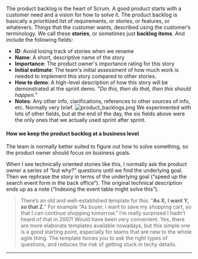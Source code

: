 The product backlog is the heart of Scrum. A good product starts with a customer need and a vision for how to solve it. The product backlog is basically a prioritized list of requirements, or stories, or features, or whatevers. Things that the customer wants, described using the customer’s terminology.
We call these **stories**, or sometimes just **backlog items**. And include the following fields:
- **ID**: Avoid losing track of stories when we rename
- **Name**: A short, descriptive name of the story
- **Importance**: The product owner's importance rating for this story
- **Initial estimate**: The team's initial assessment of how much work is needed to implement this story compared to other stories.
- **How to demo**: A high-level description of how this story will be demonstrated at the sprint demo. "*Do this, then do that, then this should happen.*"
- **Notes**:  Any other info, clarifications, references to other sources of info, etc. Normally very brief.
![product_backlogs.png](product_backlogs.png)
We experimented with lots of other fields, but at the end of the day, the six fields above were the only ones that we actually used sprint after sprint.
#### How we keep the product backlog at a business level
The team is normally better suited to figure out how to solve something, so the product owner should focus on business goals.

When I see technically oriented stories like this, I normally ask the product owner a series of “but why?” questions until we find the underlying goal. Then we rephrase the story in terms of the underlying goal (“speed up the search event form in the back office”). The original technical description ends up as a note (“Indexing the event table might solve this”).

> There’s an old and well-established template for this: “**As X, I want Y, so that Z**.”
> For example “As buyer, I want to save my shopping cart, so that I can continue shopping tomorrow.” I’m really surprised I hadn’t heard of that in 2007! Would have been very convenient. Yes, there are more elaborate templates available nowadays, but this simple one is a good starting point, especially for teams that are new to the whole agile thing. The template forces you to ask the right types of questions, and reduces the risk of getting stuck in techy details.
****